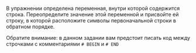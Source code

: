 В упражнении определена переменная, внутри которой содержится строка. Переопределите значение этой переменной и присвойте ей строку, в которой расположите символы первоначальной строки в обратном порядке.

Обратите внимание: в данном задании вам предстоит писать код между строчками с комментариями `# BEGIN` и `# END`
